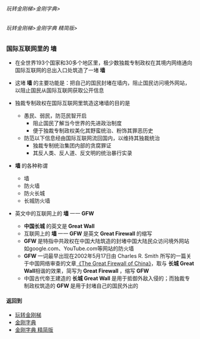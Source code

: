 ###### 玩转金刚梯>金刚字典>
###### 玩转金刚梯>金刚字典 精简版>
### 国际互联网里的 墙
  - 在全世界193个国家和30多个地区里，极少数独裁专制政权在其境内网络通向国际互联网的总出入口处筑造了一堵<Strong> 墙 </Strong>
  - 这堵<Strong> 墙 </Strong>的主要功能是：把自己的国民封堵在墙内，阻止国民访问境外网站，以阻止国民从国际互联网获取公开信息
  - 独裁专制政权在国际互联网里筑造这堵墙的目的是
    - 愚民、弱民，防范民智开启
      - 阻止国民了解当今世界的先进政治制度
      - 便于独裁专制政权美化其野蛮统治、粉饰其罪恶历史
    - 防范以下信息经由国际互联网流回国内，以维持其独裁统治
      - 独裁专制统治集团内部的贪腐罪证
      - 其反人类、反人道、反文明的统治暴行实录
- <Strong>墙 </Strong>的各种称谓
  - 墙
  - 防火墙
  - 防火长城
  - 长城防火墙

- 英文中的互联网上的<Strong> 墙 </Strong>一一<Strong> GFW </Strong>
  - <Strong> 中国长城 </Strong>的英文是<Strong> Great Wall </Strong>
  - 互联网上的<Strong> 墙 </Strong>一一<Strong> GFW </Strong>是英文<Strong> Great Firewall </Strong>的缩写
  - <Strong> GFW </Strong>是特指中共政权在中国大陆筑造的封堵中国大陆民众访问境外网站如google.com、YouTube.com等网站的防火墙
  - <Strong> GFW </Strong>一词最早出现在2002年5月17日由 Charles R. Smith 所写的一篇关于中国网络审查的文章[《The Great Firewall of China》](https://zh.m.wikipedia.org/wiki/%E9%98%B2%E7%81%AB%E9%95%BF%E5%9F%8E)，取与 <Strong> 长城 Great Wall</Strong>相谐的效果，简写为<Strong> Great Firewall </Strong>，缩写<Strong> GFW </Strong>
  - 中国古代帝王建造的<Strong> 长城 Great Wall </Strong>是用于抵御外敌入侵的；而独裁专制政权筑造的<Strong> GFW </Strong>是用于封堵自己的国民外出的

#### 返回到
- [玩转金刚梯](https://github.com/a2zitpro/web/blob/master/LadderFree/A.md)
- [金刚字典](https://github.com/a2zitpro/web/blob/master/LadderFree/kkDictionary/KKDictionary.md)
- [金刚字典 精简版](https://github.com/a2zitpro/web/blob/master/LadderFree/kkDictionary/KKDictionaryShortVersion.md)
